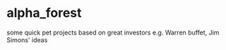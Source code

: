 # alpha_forest
some quick pet projects based on great investors e.g. Warren buffet, Jim Simons' ideas
